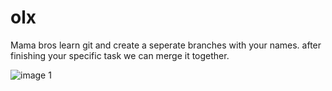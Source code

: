 # olx
Mama bros learn git and create a seperate branches with your names. after finishing your specific task we can merge it together.





![image 1](https://user-images.githubusercontent.com/83687589/177178905-f2e23f43-f007-4310-934e-909ecbe9b188.png)
